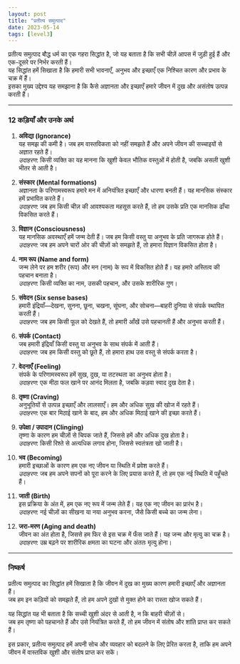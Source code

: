 ```yaml
---
layout: post
title: "प्रतीत्य समुत्पाद"
date: 2023-05-14
tags: [level3]
---
```


प्रतीत्य समुत्पाद बौद्ध धर्म का एक गहरा सिद्धांत है, जो यह बताता है कि सभी चीज़ें आपस में जुड़ी हुई हैं और एक-दूसरे पर निर्भर करती हैं।  
यह सिद्धांत हमें सिखाता है कि हमारी सभी भावनाएँ, अनुभव और इच्छाएँ एक निश्चित कारण और प्रभाव के चक्र में हैं।  
इसका मुख्य उद्देश्य यह समझाना है कि कैसे अज्ञानता और इच्छाएँ हमारे जीवन में दुख और असंतोष उत्पन्न करती हैं।  

---

### 12 कड़ियाँ और उनके अर्थ  

1. **अविद्या (Ignorance)**  
   यह समझ की कमी है। जब हम वास्तविकता को नहीं समझते हैं और अपने जीवन की सच्चाइयों से अज्ञात रहते हैं।  
   *उदाहरण*: किसी व्यक्ति का यह मानना कि खुशी केवल भौतिक वस्तुओं में होती है, जबकि असली खुशी भीतर से आती है।  

2. **संस्कार (Mental formations)**  
   अज्ञानता के परिणामस्वरूप हमारे मन में अनियंत्रित इच्छाएँ और धारणा बनती हैं। यह मानसिक संस्कार हमें प्रभावित करते हैं।  
   *उदाहरण*: जब हम किसी चीज़ की आवश्यकता महसूस करते हैं, तो हम उसके प्रति एक मानसिक ढाँचा विकसित करते हैं।  

3. **विज्ञान (Consciousness)**  
   यह मानसिक अवस्थाएँ हमें जन्म देती हैं। जब हम किसी वस्तु या अनुभव के प्रति जागरूक होते हैं।  
   *उदाहरण*: जब हम अपने चारों ओर की चीज़ों को समझते हैं, तो हमारा विज्ञान विकसित होता है।  

4. **नाम रूप (Name and form)**  
   जन्म लेने पर हम शरीर (रूप) और मन (नाम) के रूप में विकसित होते हैं। यह हमारे अस्तित्व की पहचान बनाता है।  
   *उदाहरण*: किसी व्यक्ति का नाम, उसकी पहचान, और उसके शारीरिक गुण।  

5. **संवेदन (Six sense bases)**  
   हमारी इंद्रियाँ—देखना, सुनना, छूना, चखना, सूंघना, और सोचना—बाहरी दुनिया से संपर्क स्थापित करती हैं।  
   *उदाहरण*: जब हम किसी फूल को देखते हैं, तो हमारी आँखें उसे पहचानती हैं और अनुभव करती हैं।  

6. **संपर्क (Contact)**  
   जब हमारी इंद्रियाँ किसी वस्तु या अनुभव के साथ संपर्क में आती हैं।  
   *उदाहरण*: जब हम किसी वस्तु को छूते हैं, तो हमारा हाथ उस वस्तु से संपर्क करता है।  

7. **वेदनाएँ (Feeling)**  
   संपर्क के परिणामस्वरूप हमें सुख, दुख, या तटस्थता का अनुभव होता है।  
   *उदाहरण*: एक मीठा फल खाने पर आनंद मिलता है, जबकि कड़वा स्वाद दुख देता है।  

8. **तृष्णा (Craving)**  
   अनुभूतियों से उत्पन्न इच्छाएँ और लालसाएँ। हम और अधिक सुख की खोज में रहते हैं।  
   *उदाहरण*: एक बार मिठाई खाने के बाद, हम और अधिक मिठाई खाने की इच्छा करते हैं।  

9. **उपेक्षा / उपादान (Clinging)**  
   तृष्णा के कारण हम चीज़ों से चिपक जाते हैं, जिससे हमें और अधिक दुख होता है।  
   *उदाहरण*: किसी रिश्ते से अत्यधिक लगाव होना, जिससे स्वतंत्रता खो जाती है।  

10. **भव (Becoming)**  
    हमारी इच्छाओं के कारण हम एक नए जीवन या स्थिति में प्रवेश करते हैं।  
    *उदाहरण*: जब हम अपने सपनों को पूरा करने के लिए प्रयास करते हैं, तो हम एक नई स्थिति में पहुँचते हैं।  

11. **जाती (Birth)**  
    इस प्रक्रिया के अंत में, हम एक नए रूप में जन्म लेते हैं। यह एक नए जीवन का प्रारंभ है।  
    *उदाहरण*: नई चीज़ों का सीखना या नया अनुभव करना, जैसे किसी बच्चे का जन्म लेना।  

12. **जरा-मरण (Aging and death)**  
    जीवन का अंत होता है, जिससे हम फिर से इस चक्र में फँस जाते हैं। यह जन्म और मृत्यु का चक्र है।  
    *उदाहरण*: उम्र बढ़ने पर शारीरिक क्षमता का घटना और अंततः मृत्यु होना।  

---

### निष्कर्ष  

प्रतीत्य समुत्पाद का सिद्धांत हमें सिखाता है कि जीवन में दुख का मुख्य कारण हमारी इच्छाएँ और अज्ञानता हैं।  
जब हम इन कड़ियों को समझते हैं, तो हम अपने दुखों से मुक्त होने का रास्ता खोज सकते हैं।  

यह सिद्धांत यह भी बताता है कि सच्ची खुशी अंदर से आती है, न कि बाहरी चीज़ों से।  
जब हम तृष्णा को पहचानते हैं और उसे नियंत्रित करते हैं, तो हम जीवन में संतोष और शांति प्राप्त कर सकते हैं।  

इस प्रकार, प्रतीत्य समुत्पाद हमें अपनी सोच और व्यवहार को बदलने के लिए प्रेरित करता है, ताकि हम अपने जीवन में वास्तविक खुशी और संतोष प्राप्त कर सकें।